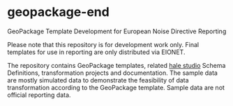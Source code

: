 # geopackage-end

GeoPackage Template Development for European Noise Directive Reporting

Please note that this repository is for development work only. Final templates for use in reporting are only distributed via EIONET.

The repository contains GeoPackage templates, related [hale studio](/halestudio/hale/) Schema Definitions, transformation projects and documentation. The sample data are mostly simulated data to demonstrate the feasibility of data transformation according to the GeoPackage template. Sample data are not official reporting data.

